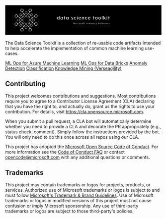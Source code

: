 ![banner](data-science-toolkit-banner.JPG)

The Data Science Toolkit is a collection of re-usable code artifacts intended to help accelerate the implementation of common machine learning use-cases.

[ML Ops for Azure Machine Learning](https://github.com/microsoft/dstoolkit-mlops-base)
[ML Ops for Data Bricks](https://github.com/microsoft/dstoolkit-ml-ops-for-databricks)
[Anomaly Detection](https://github.com/microsoft/dstoolkit-anomaly-detection-ijungle)
[Classification](https://github.com/microsoft/dstoolkit-classification-solution-accelerator)
[Knowledge Mining (Verseagility)](https://github.com/microsoft/verseagility)

## Contributing

This project welcomes contributions and suggestions.  Most contributions require you to agree to a
Contributor License Agreement (CLA) declaring that you have the right to, and actually do, grant us
the rights to use your contribution. For details, visit https://cla.opensource.microsoft.com.

When you submit a pull request, a CLA bot will automatically determine whether you need to provide
a CLA and decorate the PR appropriately (e.g., status check, comment). Simply follow the instructions
provided by the bot. You will only need to do this once across all repos using our CLA.

This project has adopted the [Microsoft Open Source Code of Conduct](https://opensource.microsoft.com/codeofconduct/).
For more information see the [Code of Conduct FAQ](https://opensource.microsoft.com/codeofconduct/faq/) or
contact [opencode@microsoft.com](mailto:opencode@microsoft.com) with any additional questions or comments.

## Trademarks

This project may contain trademarks or logos for projects, products, or services. Authorized use of Microsoft 
trademarks or logos is subject to and must follow 
[Microsoft's Trademark & Brand Guidelines](https://www.microsoft.com/en-us/legal/intellectualproperty/trademarks/usage/general).
Use of Microsoft trademarks or logos in modified versions of this project must not cause confusion or imply Microsoft sponsorship.
Any use of third-party trademarks or logos are subject to those third-party's policies.
